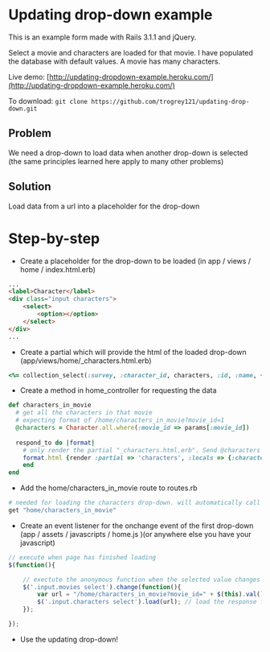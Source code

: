 Updating drop-down example
========

This is an example form made with Rails 3.1.1 and jQuery. 

Select a movie and characters are loaded for that movie. I have populated the database with default values. A movie has many characters.

Live demo: [http://updating-dropdown-example.heroku.com/](http://updating-dropdown-example.heroku.com/)

To download: `git clone https://github.com/trogrey121/updating-drop-down.git`

Problem
-----

We need a drop-down to load data when another drop-down is selected (the same principles learned here apply to many other problems)

Solution
-----

Load data from a url into a placeholder for the drop-down

Step-by-step
========

*  Create a placeholder for the drop-down to be loaded (in app / views / home / index.html.erb)

```html
...
<label>Character</label>
<div class="input characters">
	<select>
		<option></option>
	</select>
</div>
...
```

*  Create a partial which will provide the html of the loaded drop-down (app/views/home/_characters.html.erb)

```ruby
<%= collection_select(:survey, :character_id, characters, :id, :name, {:prompt => "Select a character"})%>
```

*  Create a method in home_controller for requesting the data

```ruby
def characters_in_movie
  # get all the characters in that movie
  # expecting format of /home/characters_in_movie?movie_id=1
  @characters = Character.all.where(:movie_id => params[:movie_id])
    
  respond_to do |format|
    # only render the partial "_characters.html.erb". Send @characters as the variable "characters" to the partial
    format.html {render :partial => 'characters', :locals => {:characters => @characters}}
    end
end
```

*  Add the home/characters_in_movie route to routes.rb

```ruby
# needed for loading the characters drop-down. will automatically call characters_in_movie in home_controller
get "home/characters_in_movie"
```

*  Create an event listener for the onchange event of the first drop-down (app / assets / javascripts / home.js )(or anywhere else you have your javascript)

```javascript
// execute when page has finished loading
$(function(){

	// exectute the anonymous function when the selected value changes
	$('.input.movies select').change(function(){
		var url = "/home/characters_in_movie?movie_id=" + $(this).val(); // get the selected value from the drop-down
		$('.input.characters select').load(url); // load the response from the url into the specified element(s)
	});

});
```

*  Use the updating drop-down!